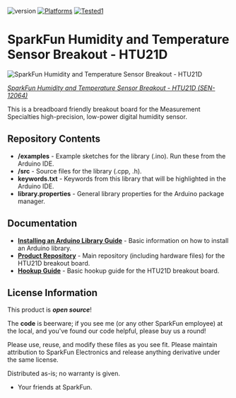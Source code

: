 ![version] [![Platforms][]][Platforms_All] [![Tested1][]][Tested1_Link]


SparkFun Humidity and Temperature Sensor Breakout - HTU21D
===========================================================


![SparkFun Humidity and Temperature Sensor Breakout - HTU21D](https://dlnmh9ip6v2uc.cloudfront.net/images/products/1/2/0/6/4/12064-04.jpg)  

[*SparkFun Humidity and Temperature Sensor Breakout - HTU21D (SEN-12064)*](https://www.sparkfun.com/products/12064)

This is a breadboard friendly breakout board for the Measurement Specialties high-precision, low-power digital humidity sensor.

Repository Contents
-------------------

* **/examples** - Example sketches for the library (.ino). Run these from the Arduino IDE. 
* **/src** - Source files for the library (.cpp, .h).
* **keywords.txt** - Keywords from this library that will be highlighted in the Arduino IDE. 
* **library.properties** - General library properties for the Arduino package manager. 

Documentation
--------------

* **[Installing an Arduino Library Guide](https://learn.sparkfun.com/tutorials/installing-an-arduino-library)** - Basic information on how to install an Arduino library.
* **[Product Repository](https://github.com/sparkfun/HTU21D_Breakout)** - Main repository (including hardware files) for the HTU21D breakout board.
* **[Hookup Guide](https://learn.sparkfun.com/tutorials/htu21d-humidity-sensor-hookup-guide?_ga=1.239533187.1678495895.1378918345)** - Basic hookup guide for the  HTU21D breakout board.


License Information
-------------------

This product is _**open source**_! 

The **code** is beerware; if you see me (or any other SparkFun employee) at the local, and you've found our code helpful, please buy us a round!

Please use, reuse, and modify these files as you see fit. Please maintain attribution to SparkFun Electronics and release anything derivative under the same license.

Distributed as-is; no warranty is given.

- Your friends at SparkFun.

[version]:       https://img.shields.io/badge/Mbed%20OS-6.12-green
[Platforms]:     https://img.shields.io/badge/Platforms-All-green
[Platforms_All]: https://os.mbed.com/platforms/
[Tested1]:       https://img.shields.io/badge/Tested-F767-green
[Tested1_Link]:  https://os.mbed.com/platforms/ST-Nucleo-F767ZI/
